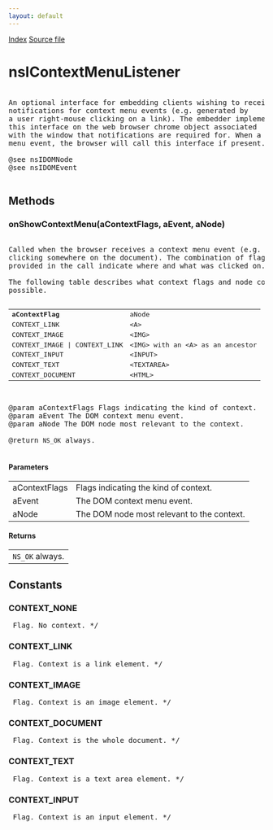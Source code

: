 ```yaml
---
layout: default
---
```

<div id='links'><a href="../index.html">Index</a>
<a href="http://dxr.mozilla.org/mozilla-central/source/embedding/browser/nsIContextMenuListener.idl">Source file</a>
</div>

# nsIContextMenuListener #
<pre>  
An optional interface for embedding clients wishing to receive  
notifications for context menu events (e.g. generated by  
a user right-mouse clicking on a link). The embedder implements  
this interface on the web browser chrome object associated  
with the window that notifications are required for. When a context  
menu event, the browser will call this interface if present.  
  
@see nsIDOMNode  
@see nsIDOMEvent  
  
</pre>
## Methods ##

### onShowContextMenu(aContextFlags, aEvent, aNode) ###
<pre>  
Called when the browser receives a context menu event (e.g. user is right-mouse  
clicking somewhere on the document). The combination of flags, event and node  
provided in the call indicate where and what was clicked on.  
  
The following table describes what context flags and node combinations are  
possible.  
  
<TABLE>  
<TR><TD><B>aContextFlag</B></TD><TD>aNode</TD></TR>  
<TR><TD>CONTEXT_LINK</TD><TD>&lt;A&gt;</TD></TR>  
<TR><TD>CONTEXT_IMAGE</TD><TD>&lt;IMG&gt;</TD></TR>  
<TR><TD>CONTEXT_IMAGE | CONTEXT_LINK</TD><TD>&lt;IMG&gt;  
      with an &lt;A&gt; as an ancestor</TD></TR>  
<TR><TD>CONTEXT_INPUT</TD><TD>&lt;INPUT&gt;</TD></TR>  
<TR><TD>CONTEXT_TEXT</TD><TD>&lt;TEXTAREA&gt;</TD></TR>  
<TR><TD>CONTEXT_DOCUMENT</TD><TD>&lt;HTML&gt;</TD></TR>  
</TABLE>  
  
@param aContextFlags Flags indicating the kind of context.  
@param aEvent The DOM context menu event.  
@param aNode The DOM node most relevant to the context.  
  
@return <CODE>NS_OK</CODE> always.  
  
</pre>
#### Parameters ####

<table>

<tr>
<td>aContextFlags</td>
<td>Flags indicating the kind of context.  
</td>
</tr>

<tr>
<td>aEvent</td>
<td>The DOM context menu event.  
</td>
</tr>

<tr>
<td>aNode</td>
<td>The DOM node most relevant to the context.  
</td>
</tr>

</table>

#### Returns ####

<table>

<tr>
<td><CODE>NS_OK</CODE> always.  
</td>
</tr>

</table>

## Constants ##

### CONTEXT_NONE ###
<pre> Flag. No context. */  
</pre>
### CONTEXT_LINK ###
<pre> Flag. Context is a link element. */  
</pre>
### CONTEXT_IMAGE ###
<pre> Flag. Context is an image element. */  
</pre>
### CONTEXT_DOCUMENT ###
<pre> Flag. Context is the whole document. */  
</pre>
### CONTEXT_TEXT ###
<pre> Flag. Context is a text area element. */  
</pre>
### CONTEXT_INPUT ###
<pre> Flag. Context is an input element. */  
</pre>